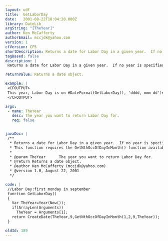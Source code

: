```yaml
---
layout: udf
title:  GetLaborDay
date:   2001-08-22T18:04:20.000Z
library: DateLib
argString: "[TheYear]"
author: Ken McCafferty
authorEmail: mccjdk@yahoo.com
version: 1
cfVersion: CF5
shortDescription: Returns a date for Labor Day in a given year.  If no year is specified, defaults to the current year.
tagBased: false
description: |
 Returns a date for Labor Day in a given year.  If no year is specified, defaults to the current year.

returnValue: Returns a date object.

example: |
 <CFOUTPUT>
 This year, Labor Day is on #DateFormat(GetLaborDay(), 'dddd, mmm dd')#.
 </CFOUTPUT>

args:
 - name: TheYear
   desc: The year you want to return Labor Day for.
   req: false


javaDoc: |
 /**
  * Returns a date for Labor Day in a given year.  If no year is specified, defaults to the current year.
  * This function requires the GetNthOccOfDayInMonth() function available from the DateLib library. Minor modifications by Rob Brooks-Bilson (rbils@amkor.com)
  * 
  * @param TheYear      The year you want to return Labor Day for. 
  * @return Returns a date object. 
  * @author Ken McCafferty (mccjdk@yahoo.com) 
  * @version 1.0, August 22, 2001 
  */

code: |
 //Labor Day:first monday in september
 function GetLaborDay() 
 {
   Var TheYear=Year(Now());
   if(ArrayLen(Arguments)) 
     TheYear = Arguments[1];
   return CreateDate(TheYear,9,GetNthOccOfDayInMonth(1,2,9,TheYear));
 }

oldId: 189
---
```


